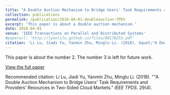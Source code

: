 ```yaml
---
title: "A Double Auction Mechanism to Bridge Users' Task Requirements and Providers' Resources in Two-Sided Cloud Markets"
collection: publications
permalink: /publication/2018-04-01-doubleauction-TPDS
excerpt: 'This paper is about a double auction mechanism.'
date: 2018-04-01
venue: 'IEEE Transactions on Parallel and Distributed Systems'
#paperurl: 'http://lynnlilu.github.io/files/08170253.pdf'
citation: 'Li Lu, Jiadi Yu, Yanmin Zhu, Minglu Li. (2018). &quot;"A Double Auction Mechanism to Bridge Users' Task Requirements and Providers' Resources in Two-Sided Cloud Markets.&quot; <i>IEEE TPDS</i>. 29(4).'
---
```

This paper is about the number 2. The number 3 is left for future work.

[View the full paper](http://lynnlilu.github.io/files/08170253.pdf)

Recommended citation: Li Lu, Jiadi Yu, Yanmin Zhu, Minglu Li. (2018). ""A Double Auction Mechanism to Bridge Users' Task Requirements and Providers' Resources in Two-Sided Cloud Markets." <i>IEEE TPDS</i>. 29(4).
